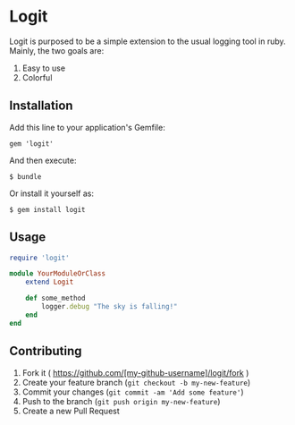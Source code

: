 # Logit

Logit is purposed to be a simple extension to the usual logging tool in ruby.
Mainly, the two goals are:

1. Easy to use
2. Colorful

## Installation

Add this line to your application's Gemfile:

    gem 'logit'

And then execute:

    $ bundle

Or install it yourself as:

    $ gem install logit

## Usage

```ruby
require 'logit'

module YourModuleOrClass
	extend Logit

	def some_method
		logger.debug "The sky is falling!"
	end
end
```

## Contributing

1. Fork it ( https://github.com/[my-github-username]/logit/fork )
2. Create your feature branch (`git checkout -b my-new-feature`)
3. Commit your changes (`git commit -am 'Add some feature'`)
4. Push to the branch (`git push origin my-new-feature`)
5. Create a new Pull Request
